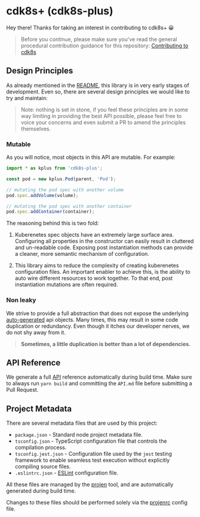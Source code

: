 # cdk8s+ (cdk8s-plus)

Hey there! Thanks for taking an interest in contributing to cdk8s+ 😀

> Before you continue, please make sure you've read the general procedural contribution guidance for this repository: [Contributing to cdk8s](../../CONTRIBUTING.md)

## Design Principles

As already mentioned in the [README](./README.md), this library is in very early stages of development.
Even so, there are several design principles we would like to try and maintain:

> Note: nothing is set in stone, if you feel these principles are in some way limiting in providing the best API possible, please feel
free to voice your concerns and even submit a PR to amend the principles themselves.

### Mutable

As you will notice, most objects in this API are mutable. For example:

```typescript
import * as kplus from 'cdk8s-plus';

const pod = new kplus.Pod(parent, 'Pod');

// mutating the pod spec with another volume
pod.spec.addVolume(volume);

// mutating the pod spec with another container
pod.spec.addContainer(container);
```

The reasoning behind this is two fold:

1. Kuberenetes spec objects have an extremely large surface area. Configuring all properties in the constructor can easily result in cluttered
and un-readable code. Exposing post instantiation methods can provide a cleaner, more semantic mechanism of configuration.

2. This library aims to reduce the complexity of creating kuberenetes configuration files. An important enabler to achieve this,
is the ability to auto wire different resources to work together. To that end, post instantiation mutations are often required.

### Non leaky

We strive to provide a full abstraction that does not expose the underlying [auto-generated](./imports/k8s.d.ts) api objects.
Many times, this may result in some code duplication or redundancy. Even though it itches our developer nerves, we do not shy away from it.

> **Sometimes, a little duplication is better than a lot of dependencies.**

## API Reference

We generate a full [API](./API.md) reference automatically during build time. Make sure to always run `yarn build` and committing the `API.md` file before submitting a Pull Request.

## Project Metadata

There are several metadata files that are used by this project:

- `package.json` - Standard node project metadata file.
- `tsconfig.json` - TypeScript configuration file that controls the compilation process.
- `tsconfig.jest.json` - Configuration file used by the `jest` testing framework to enable seamless test execution without explicitly compiling source files.
- `.eslintrc.json` - [ESLint](https://eslint.org/) configuration file.

All these files are managed by the [projen](https://www.npmjs.com/package/projen) tool, and are automatically generated during build time.

Changes to these files should be performed solely via the [projenrc](./.projenrc.js) config file.
